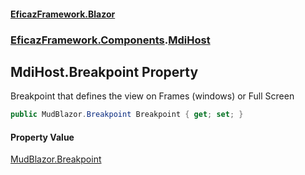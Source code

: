 #### [EficazFramework.Blazor](EficazFrameworkBlazor.md 'EficazFramework Blazor')
### [EficazFramework.Components](EficazFrameworkBlazor.md#EficazFramework.Components 'EficazFramework.Components').[MdiHost](EficazFramework.Components/MdiHost.md 'EficazFramework.Components.MdiHost')

## MdiHost.Breakpoint Property

Breakpoint that defines the view on Frames (windows) or Full Screen

```csharp
public MudBlazor.Breakpoint Breakpoint { get; set; }
```

#### Property Value
[MudBlazor.Breakpoint](https://docs.microsoft.com/en-us/dotnet/api/MudBlazor.Breakpoint 'MudBlazor.Breakpoint')